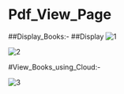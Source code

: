 # Pdf_View_Page

##Display_Books:-
##Display
![1](https://github.com/mrdemer7/Pdf_View_Page/assets/117861145/02362c31-447d-420e-b7fa-bffecdc501df)


![2](https://github.com/mrdemer7/Pdf_View_Page/assets/117861145/818c7464-bc1c-44f2-a7ae-31e908b013fb)

#View_Books_using_Cloud:-

![3](https://github.com/mrdemer7/Pdf_View_Page/assets/117861145/f75ad2a8-d858-426d-b22d-e548b4ab59df)
